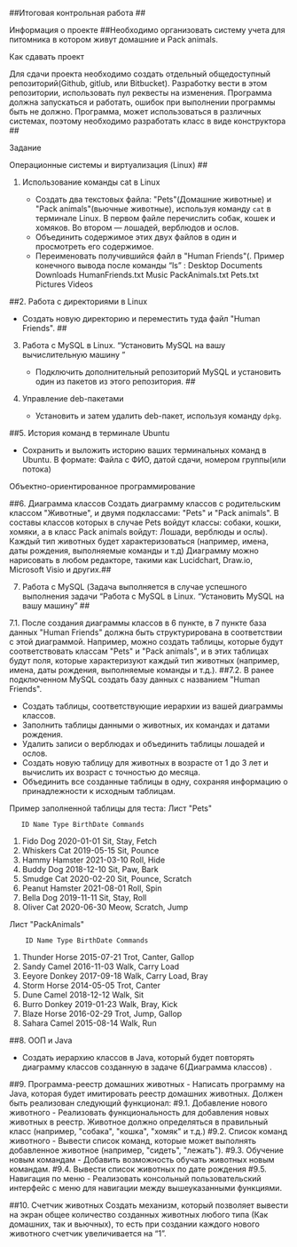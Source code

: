 ﻿##Итоговая контрольная работа ##

Информация о проекте
 ##Необходимо организовать систему учета для питомника в котором живут домашние и Pack animals.

Как сдавать проект

Для сдачи проекта необходимо создать отдельный общедоступный репозиторий(Github, gitlub, или Bitbucket). Разработку вести в этом репозитории, использовать пул реквесты на изменения. Программа должна запускаться и работать, ошибок при выполнении программы быть не должно. Программа, может использоваться в различных системах, поэтому необходимо разработать класс в виде конструктора ##

Задание

Операционные системы и виртуализация (Linux) ##

1. Использование команды cat в Linux

   - Создать два текстовых файла: "Pets"(Домашние животные) и "Pack animals"(вьючные животные), используя команду `cat` в терминале Linux. В первом файле перечислить собак, кошек и хомяков. Во втором — лошадей, верблюдов и ослов.
   - Объединить содержимое этих двух файлов в один и просмотреть его содержимое.
   - Переименовать получившийся файл в "Human Friends"(.
     Пример конечного вывода после команды “ls” :
     Desktop Documents Downloads HumanFriends.txt Music PackAnimals.txt Pets.txt Pictures Videos

 ##2. Работа с директориями в Linux

   - Создать новую директорию и переместить туда файл "Human Friends". ##

3. Работа с MySQL в Linux. “Установить MySQL на вашу вычислительную машину ”

   - Подключить дополнительный репозиторий MySQL и установить один из пакетов из этого репозитория. ##

4. Управление deb-пакетами

   - Установить и затем удалить deb-пакет, используя команду `dpkg`.

 ##5. История команд в терминале Ubuntu
   - Сохранить и выложить историю ваших терминальных команд в Ubuntu.
     В формате: Файла с ФИО, датой сдачи, номером группы(или потока)

Объектно-ориентированное программирование

 ##6. Диаграмма классов
   Создать диаграмму классов с родительским классом "Животные", и двумя подклассами: "Pets" и "Pack animals".
   В составы классов которых в случае Pets войдут классы: собаки, кошки, хомяки, а в класс Pack animals войдут: Лошади, верблюды и ослы).
   Каждый тип животных будет характеризоваться (например, имена, даты рождения, выполняемые команды и т.д)
   Диаграмму можно нарисовать в любом редакторе, такими как Lucidchart, Draw.io, Microsoft Visio и других.##

7. Работа с MySQL (Задача выполняется в случае успешного выполнения задачи “Работа с MySQL в Linux. “Установить MySQL на вашу машину” ##

7.1. После создания диаграммы классов в 6 пункте, в 7 пункте база данных "Human Friends" должна быть структурирована в соответствии с этой диаграммой. Например, можно создать таблицы, которые будут соответствовать классам "Pets" и "Pack animals", и в этих таблицах будут поля, которые характеризуют каждый тип животных (например, имена, даты рождения, выполняемые команды и т.д.). 
##7.2. В ранее подключенном MySQL создать базу данных с названием "Human Friends".

- Создать таблицы, соответствующие иерархии из вашей диаграммы классов.
- Заполнить таблицы данными о животных, их командах и датами рождения.
- Удалить записи о верблюдах и объединить таблицы лошадей и ослов.
- Создать новую таблицу для животных в возрасте от 1 до 3 лет и вычислить их возраст с точностью до месяца.
- Объединить все созданные таблицы в одну, сохраняя информацию о принадлежности к исходным таблицам.

Пример заполненной таблицы для теста:
Лист "Pets"

       ID Name Type BirthDate Commands

1. Fido Dog 2020-01-01 Sit, Stay, Fetch
2. Whiskers Cat 2019-05-15 Sit, Pounce
3. Hammy Hamster 2021-03-10 Roll, Hide
4. Buddy Dog 2018-12-10 Sit, Paw, Bark
5. Smudge Cat 2020-02-20 Sit, Pounce, Scratch
6. Peanut Hamster 2021-08-01 Roll, Spin
7. Bella Dog 2019-11-11 Sit, Stay, Roll
8. Oliver Cat 2020-06-30 Meow, Scratch, Jump

Лист "PackAnimals"

        ID Name Type BirthDate Commands

1. Thunder Horse 2015-07-21 Trot, Canter, Gallop
2. Sandy Camel 2016-11-03 Walk, Carry Load
3. Eeyore Donkey 2017-09-18 Walk, Carry Load, Bray
4. Storm Horse 2014-05-05 Trot, Canter
5. Dune Camel 2018-12-12 Walk, Sit
6. Burro Donkey 2019-01-23 Walk, Bray, Kick
7. Blaze Horse 2016-02-29 Trot, Jump, Gallop
8. Sahara Camel 2015-08-14 Walk, Run

 ##8. ООП и Java

   - Создать иерархию классов в Java, который будет повторять диаграмму классов созданную в задаче 6(Диаграмма классов) .

##9. Программа-реестр домашних животных - Написать программу на Java, которая будет имитировать реестр домашних животных.
    Должен быть реализован следующий функционал:
    #9.1. Добавление нового животного - Реализовать функциональность для добавления новых животных в реестр.
    Животное должно определяться в правильный класс (например, "собака", "кошка", "хомяк" и т.д.)
    #9.2. Список команд животного - Вывести список команд, которые может выполнять добавленное животное (например, "сидеть", "лежать").
    #9.3. Обучение новым командам - Добавить возможность обучать животных новым командам.
    #9.4. Вывести список животных по дате рождения
    #9.5. Навигация по меню - Реализовать консольный пользовательский интерфейс с меню для навигации между вышеуказанными функциями.

 ##10. Счетчик животных
    Создать механизм, который позволяет вывести на экран общее количество созданных животных любого типа (Как домашних, так и вьючных), то есть при создании каждого нового животного счетчик увеличивается на “1”.
